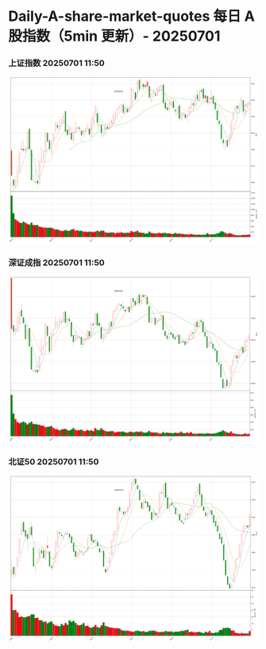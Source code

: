 
# Daily-A-share-market-quotes 每日 A 股指数（5min 更新）- 20250701

### 上证指数 20250701 11:50
![](./fig/2025/7/20250701-sh000001.png)

### 深证成指 20250701 11:50
![](./fig/2025/7/20250701-sz399001.png)

### 北证50 20250701 11:50
![](./fig/2025/7/20250701-bj899050.png)
